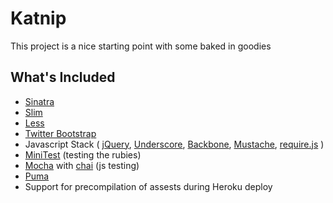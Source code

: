 # Katnip

This project is a nice starting point with some baked in goodies

## What's Included

- [Sinatra](http://www.sinatrarb.com/)
- [Slim](http://slim-lang.com/)
- [Less](http://lesscss.org/)
- [Twitter Bootstrap](http://twitter.github.com/bootstrap/)
- Javascript Stack (
  [jQuery](http://jquery.com/),
  [Underscore](http://documentcloud.github.com/underscore/),
  [Backbone](http://documentcloud.github.com/backbone/),
  [Mustache](http://mustache.github.com/),
  [require.js](http://requirejs.org/)
  )
- [MiniTest](https://github.com/seattlerb/minitest) (testing the rubies)
- [Mocha](http://visionmedia.github.com/mocha/) with [chai](http://chaijs.com/) (js testing)
- [Puma](http://puma.io/)
- Support for precompilation of assests during Heroku deploy
